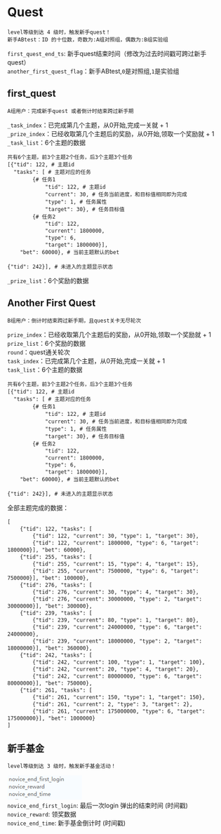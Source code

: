 # Quest

    level等级到达 4 级时，触发新手quest！
    新手ABtest：ID 的十位数，奇数为:A组对照组，偶数为:B组实验组

    
`first_quest_end_ts`: 新手quest结束时间（修改为过去时间戳可跨过新手quest）<br>
`another_first_quest_flag`：新手ABtest,`0`是对照组,`1`是实验组<br>
## first_quest

    A组用户：完成新手quest 或者倒计时结束跨过新手期

`_task_index`：已完成第几个主题，从0开始,完成一关就 + 1<br>
`_prize_index`：已经收取第几个主题后的奖励，从0开始,领取一个奖励就 + 1<br>
`_task_list`：6个主题的数据<br>

    共有6个主题，前3个主题2个任务，后3个主题3个任务
    [{"tid": 122, # 主题id
      "tasks": [ # 主题对应的任务
            {# 任务1
                "tid": 122, # 主题id
                "current": 30, # 任务当前进度，和目标值相同即为完成
                "type": 1, # 任务属性
                "target": 30}, # 任务目标值
            {# 任务2
                "tid": 122, 
                "current": 1800000, 
                "type": 6, 
                "target": 1800000}], 
        "bet": 60000}, # 当前主题默认的bet

    {"tid": 242}], # 未进入的主题显示状态

`_prize_list`：6个奖励的数据<br>

## Another First Quest

    B组用户：倒计时结束跨过新手期，且quest关卡无尽轮次

`prize_index`：已经收取第几个主题后的奖励，从0开始,领取一个奖励就 + 1<br>
`prize_list`：6个奖励的数据<br>
`round`：quest通关轮次<br>
`task_index`：已完成第几个主题，从0开始,完成一关就 + 1<br>
`task_list`：6个主题的数据<br>

    共有6个主题，前3个主题2个任务，后3个主题3个任务
    [{"tid": 122, # 主题id
      "tasks": [ # 主题对应的任务
            {# 任务1
                "tid": 122, # 主题id
                "current": 30, # 任务当前进度，和目标值相同即为完成
                "type": 1, # 任务属性
                "target": 30}, # 任务目标值
            {# 任务2
                "tid": 122, 
                "current": 1800000, 
                "type": 6, 
                "target": 1800000}], 
        "bet": 60000}, # 当前主题默认的bet

    {"tid": 242}], # 未进入的主题显示状态

全部主题完成的数据：

    [
        {"tid": 122, "tasks": [
            {"tid": 122, "current": 30, "type": 1, "target": 30}, 
            {"tid": 122, "current": 1800000, "type": 6, "target": 1800000}], "bet": 60000}, 
        {"tid": 255, "tasks": [
            {"tid": 255, "current": 15, "type": 4, "target": 15}, 
            {"tid": 255, "current": 7500000, "type": 6, "target": 7500000}], "bet": 100000}, 
        {"tid": 276, "tasks": [
            {"tid": 276, "current": 30, "type": 4, "target": 30}, 
            {"tid": 276, "current": 30000000, "type": 2, "target": 30000000}], "bet": 300000}, 
        {"tid": 239, "tasks": [
            {"tid": 239, "current": 80, "type": 1, "target": 80}, 
            {"tid": 239, "current": 24000000, "type": 6, "target": 24000000}, 
            {"tid": 239, "current": 18000000, "type": 2, "target": 18000000}], "bet": 360000}, 
        {"tid": 242, "tasks": [
            {"tid": 242, "current": 100, "type": 1, "target": 100}, 
            {"tid": 242, "current": 20, "type": 4, "target": 20}, 
            {"tid": 242, "current": 80000000, "type": 6, "target": 80000000}], "bet": 750000}, 
        {"tid": 261, "tasks": [
            {"tid": 261, "current": 150, "type": 1, "target": 150}, 
            {"tid": 261, "current": 2, "type": 3, "target": 2}, 
            {"tid": 261, "current": 175000000, "type": 6, "target": 175000000}], "bet": 1000000}
    ]

## 新手基金

    level等级到达 3 级时，触发新手基金活动！
![新手基金数据](images/Q_novice.png)  
`novice_end_first_login`: 最后一次login 弹出的结束时间 (时间戳)  
`novice_reward`: 领奖数据  
`novice_end_time`: 新手基金倒计时 (时间戳)  

